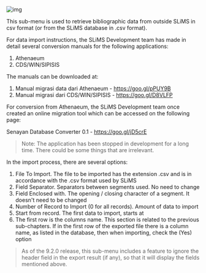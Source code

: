 ![img](https://lh6.googleusercontent.com/CNDjVRRiEI1IQptrW1dgeownreKtQ11IIj5koY3-E_8x5vThy60iJBIp3jLerBzx3cw-2TPR9Gb1syaVVuN9S30seIz5oQ8LqdR_7r53rVk_F__A4Hnd1gXHXrIqN4W-v2Pnp_me)

This sub-menu is used to retrieve bibliographic data from outside SLiMS in csv format (or from the SLiMS database in .csv format).

For data import instructions, the SLiMS Development team has made in detail several conversion manuals for the following applications:

1. Athenaeum
2. CDS/WIN/SIPISIS

The manuals can be downloaded at:

1. Manual migrasi data dari Athenaeum - https://goo.gl/pPUY9B
2. Manual migrasi dari CDS/WIN/SIPISIS - https://goo.gl/D8VLFP

For conversion from Athenaeum, the SLiMS Development team once created an online migration tool which can be accessed on the following page:

Senayan Database Converter 0.1 - https://goo.gl/jD5crE

> Note: The application has been stopped in development for a long time. There could be some things that are irrelevant.

In the import process, there are several options:

1. File To Import. The file to be imported has the extension .csv and is in accordance with the .csv format used by SLiMS
2. Field Separator. Separators between segments used. No need to change
3. Field Enclosed with. The opening / closing character of a segment. It doesn't need to be changed
4. Number of Record to Import (0 for all records). Amount of data to import
5. Start from record. The first data to import, starts at
6. The first row is the columns name. This section is related to the previous sub-chapters. If in the first row of the exported file there is a column name, as listed in the database, then when importing, check the (Yes) option

> As of the 9.2.0 release, this sub-menu includes a feature to ignore the header field in the export result (if any), so that it will display the fields mentioned above.

